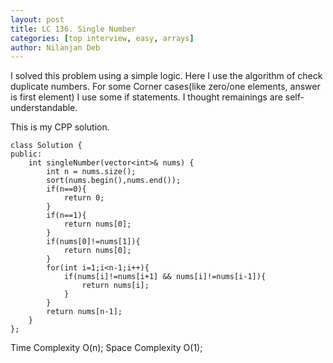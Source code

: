 ```yaml
---
layout: post
title: LC 136. Single Number
categories: [top interview, easy, arrays]
author: Nilanjan Deb
---
```

I solved this problem using a simple logic.
Here I use the algorithm of check duplicate numbers. For some Corner cases(like zero/one elements, answer is first element) I use some if statements. I thought remainings are self-understandable.

This is my CPP solution.

```
class Solution {
public:
    int singleNumber(vector<int>& nums) {
        int n = nums.size();
        sort(nums.begin(),nums.end());
        if(n==0){
            return 0;
        }
        if(n==1){
            return nums[0];
        }
        if(nums[0]!=nums[1]){
            return nums[0];
        }
        for(int i=1;i<n-1;i++){
            if(nums[i]!=nums[i+1] && nums[i]!=nums[i-1]){
                return nums[i];
            }
        }
        return nums[n-1];
    }
};
```
Time Complexity O(n);
Space Complexity O(1);